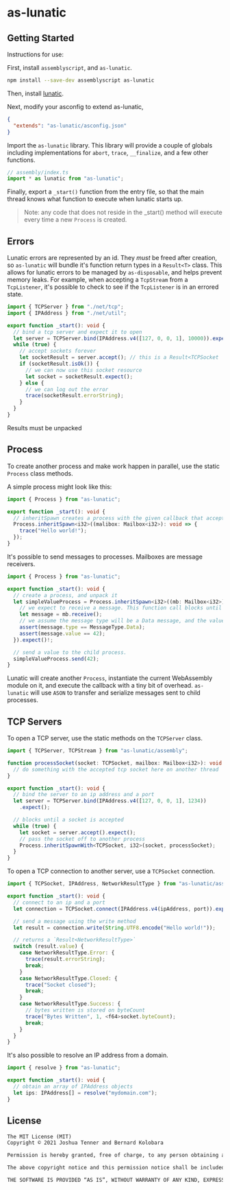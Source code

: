 # as-lunatic

## Getting Started

Instructions for use:

First, install `assemblyscript`, and `as-lunatic`.

```sh
npm install --save-dev assemblyscript as-lunatic
```

Then, install [lunatic](https://github.com/lunatic-solutions/lunatic).

Next, modify your asconfig to extend as-lunatic,

```json
{
  "extends": "as-lunatic/asconfig.json"
}
```

Import the `as-lunatic` library. This library will provide a couple of globals including implementations for `abort`, `trace`, `__finalize`, and a few other functions.

```ts
// assembly/index.ts
import * as lunatic from "as-lunatic";
```

Finally, export a `_start()` function from the entry file, so that the main thread knows what function to execute when lunatic starts up.

> Note: any code that does not reside in the _start() method will execute every time a new `Process` is created.

## Errors

Lunatic errors are represented by an id. They *must* be freed after creation, so `as-lunatic` will bundle it's function return types in a `Result<T>` class. This allows for lunatic errors to be managed by `as-disposable`, and helps prevent memory leaks. For example, when accepting a `TcpStream` from a `TcpListener`, it's possible to check to see if the `TcpListener` is in an errored state.

```ts
import { TCPServer } from "./net/tcp";
import { IPAddress } from "./net/util";

export function _start(): void {
  // bind a tcp server and expect it to open
  let server = TCPServer.bind(IPAddress.v4([127, 0, 0, 1], 10000)).expect();
  while (true) {
    // accept sockets forever
    let socketResult = server.accept(); // this is a Result<TCPSocket | null>
    if (socketResult.isOk()) {
      // we can now use this socket resource
      let socket = socketResult.expect();
    } else {
      // we can log out the error
      trace(socketResult.errorString);
    }
  }
}
```

Results must be unpacked

## Process

To create another process and make work happen in parallel, use the static `Process` class methods.

A simple process might look like this:

```ts
import { Process } from "as-lunatic";

export function _start(): void {
  // inheritSpawn creates a process with the given callback that accepts a mailbox
  Process.inheritSpawn<i32>((malibox: Mailbox<i32>): void => {
    trace("Hello world!");
  });
}
```

It's possible to send messages to processes. Mailboxes are message receivers.

```ts
import { Process } from "as-lunatic";

export function _start(): void {
  // create a process, and unpack it
  let simpleValueProcess = Process.inheritSpawn<i32>((mb: Mailbox<i32>) => {
    // we expect to receive a message. This function call blocks until it receives a message
    let message = mb.receive();
    // we assume the message type will be a Data message, and the value will be 42
    assert(message.type == MessageType.Data);
    assert(message.value == 42);
  }).expect()!;

  // send a value to the child process.
  simpleValueProcess.send(42);
}
```

Lunatic will create another `Process`, instantiate the current WebAssembly module on it, and execute the callback with a tiny bit of overhead. `as-lunatic` will use `ASON` to transfer and serialize messages sent to child processes.

## TCP Servers

To open a TCP server, use the static methods on the `TCPServer` class.

```ts
import { TCPServer, TCPStream } from "as-lunatic/assembly";

function processSocket(socket: TCPSocket, mailbox: Mailbox<i32>): void {
  // do something with the accepted tcp socket here on another thread
}

export function _start(): void {
  // bind the server to an ip address and a port
  let server = TCPServer.bind(IPAddress.v4([127, 0, 0, 1], 1234))
    .expect();

  // blocks until a socket is accepted
  while (true) {
    let socket = server.accept().expect();
    // pass the socket off to another process
    Process.inheritSpawnWith<TCPSocket, i32>(socket, processSocket);
  }
}
```

To open a TCP connection to another server, use a `TCPSocket` connection.

```ts
import { TCPSocket, IPAddress, NetworkResultType } from "as-lunatic/assembly";

export function _start(): void {
  // connect to an ip and a port
  let connection = TCPSocket.connect(IPAddress.v4(ipAddress, port)).expect();

  // send a message using the write method
  let result = connection.write(String.UTF8.encode("Hello world!"));

  // returns a `Result<NetworkResultType>`
  switch (result.value) {
    case NetworkResultType.Error: {
      trace(result.errorString);
      break;
    }
    case NetworkResultType.Closed: {
      trace("Socket closed");
      break;
    }
    case NetworkResultType.Success: {
      // bytes written is stored on byteCount
      trace("Bytes Written", 1, <f64>socket.byteCount);
      break;
    }
  }
}
```

It's also possible to resolve an IP address from a domain.

```ts
import { resolve } from "as-lunatic";

export function _start(): void {
  // obtain an array of IPAddress objects
  let ips: IPAddress[] = resolve("mydomain.com");
}
```

## License

```txt
The MIT License (MIT)
Copyright © 2021 Joshua Tenner and Bernard Kolobara

Permission is hereby granted, free of charge, to any person obtaining a copy of this software and associated documentation files (the “Software”), to deal in the Software without restriction, including without limitation the rights to use, copy, modify, merge, publish, distribute, sublicense, and/or sell copies of the Software, and to permit persons to whom the Software is furnished to do so, subject to the following conditions:

The above copyright notice and this permission notice shall be included in all copies or substantial portions of the Software.

THE SOFTWARE IS PROVIDED “AS IS”, WITHOUT WARRANTY OF ANY KIND, EXPRESS OR IMPLIED, INCLUDING BUT NOT LIMITED TO THE WARRANTIES OF MERCHANTABILITY, FITNESS FOR A PARTICULAR PURPOSE AND NONINFRINGEMENT. IN NO EVENT SHALL THE AUTHORS OR COPYRIGHT HOLDERS BE LIABLE FOR ANY CLAIM, DAMAGES OR OTHER LIABILITY, WHETHER IN AN ACTION OF CONTRACT, TORT OR OTHERWISE, ARISING FROM, OUT OF OR IN CONNECTION WITH THE SOFTWARE OR THE USE OR OTHER DEALINGS IN THE SOFTWARE.
```

